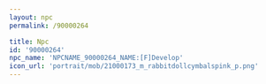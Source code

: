 ```yaml
---
layout: npc
permalink: /90000264

title: Npc
id: '90000264'
npc_name: 'NPCNAME_90000264_NAME:[F]Develop'
icon_url: 'portrait/mob/21000173_m_rabbitdollcymbalspink_p.png'
---
```

